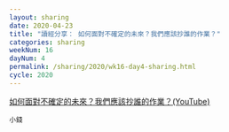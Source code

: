```yaml
---
layout: sharing
date: 2020-04-23
title: "讀經分享： 如何面對不確定的未來？我們應該抄誰的作業？"
categories: sharing
weekNum: 16
dayNum: 4
permalink: /sharing/2020/wk16-day4-sharing.html
cycle: 2020
---
```


[如何面對不確定的未來？我們應該抄誰的作業？(YouTube)](https://youtu.be/zy3YsXTvqCo)

`小錢`
